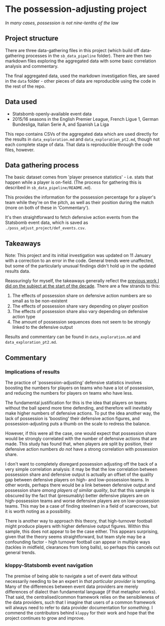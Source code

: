 # The possession-adjusting project

_In many cases, possession is not nine-tenths of the law_

## Project structure

There are three data-gathering files in this project (which build off data-gathering processes in the `sb_data_pipeline` folder). There are then two markdown files exploring the aggregated data with some basic correlation analysis and commentary.

The final aggregated data, used the markdown investigation files, are saved in the `data` folder - other pieces of data are reproducible using the code in the rest of the repo.

## Data used

- Statsbomb openly-available event data
- 2015/16 seasons in the English Premier League, French Ligue 1, German Bundesliga, Italian Serie A, and Spanish La Liga

This repo contains CSVs of the aggregated data which are used directly for the results in `data_exploration.md` and `data_exploration_pt2.md`, though not each complete stage of data. That data is reproducible through the code files, however.

## Data gathering process

The basic dataset comes from 'player presence statistics' - i.e. stats that happen while a player is on-field. (The process for gathering this is described in `sb_data_pipeline/README.md`).

This provides the information for the possession percentage for a player's team while they're on the pitch, as well as their position during the match (more on both of these in 'Commentary').

It's then straightforward to fetch defensive action events from the Statsbomb event data, which is saved as `./poss_adjust_project/def_events.csv`.

## Takeaways

Note: This project and its initial investigation was updated on 11 January with a correction to an error in the code. General trends were unaffected, but some of the particularly unusual findings didn't hold up in the updated results data.

Reassuringly for myself, the takeaways generally reflect the [previous work I did on the subject at the start of the decade](https://www.getgoalsideanalytics.com/duels-position-possession-adjusting/). There are a few strands to this:

1. The effects of possession share on defensive action numbers are so small as to be non-existent
2. The effects of possession share vary depending on player position
3. The effects of possession share also vary depending on defensive action type
4. The amount of possession sequences does not seem to be strongly linked to the defensive output

Results and commentary can be found in `data_exploration.md` and `data_exploration_pt2.md`.

## Commentary

### Implications of results

The practice of 'possession-adjusting' defensive statistics involves boosting the numbers for players on teams who have a lot of possession, and reducing the numbers for players on teams who have less.

The fundamental justification for this is the idea that players on teams without the ball spend more time defending, and therefore will inevitably make higher numbers of defensive actions. To put the idea another way, the lack of possession is 'boosting' their defensive action figures, and possession-adjusting puts a thumb on the scale to redress the balance.

However, if this were all the case, one would expect that possession share would be strongly correlated with the number of defensive actions that are made. This study has found that, when players are split by position, their defensive action numbers _do not_ have a strong correlation with possession share.

I don't want to completely disregard possession adjusting off the back of a very simple correlation analysis: it may be that the low correlation between possession share and defensive output is actually an offset of the quality gap between defensive players on high- and low-possession teams. In other words, perhaps there would be a link between defensive output and possession share _among players of similar quality_, but that this sample is obscured by the fact that (presumably) better defensive players are on high-possession teams and worse defensive players are on low-possession teams. This may be a case of finding steelmen in a field of scarecrows, but it is worth noting as a possibility.

There is another way to approach this theory, that high-turnover football might produce players with higher defensive output figures. Within this sample, this does not appear to be the case either. This appears surprising, given that the theory seems straightforward, but team style may be a confounding factor - high turnover football can appear in multiple ways (tackles in midfield, clearances from long balls), so perhaps this cancels out general trends.

### kloppy-Statsbomb event navigation

The premise of being able to navigate a set of event data without necessarily needing to be an expert in _that particular provider_ is tempting. Many of the differences between event data providers are merely differences of dialect than fundamental language (if that metaphor works). That said, the centralised/common framework relies on the sensibileness of the data providers, such that I imagine that users of a common framework will always need to refer to data provider documentation for _something_. I commend the contributors behind `kloppy` for their work and hope that the project continues to grow and improve.

